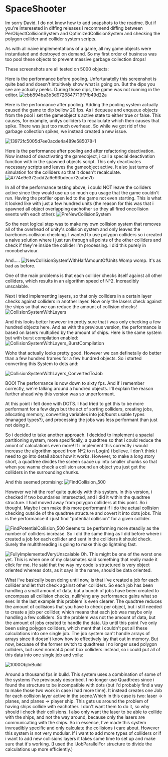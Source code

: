 # SpaceShooter

Im sorry David. I do not know how to add snapshots to the readme.
But if you're intereseted in diffing releases i recommend diffing between PerObjectCollisionSystem and OptimizedCollisionSystem and checking the polygon collider and collider system scripts.


As with all naive implementations of a game, all my game objects were instantiated and destroyed on demand. So my first order of business was too pool these objects to prevent massive garbage collection drops!

These screenshots are all tested on 5000 objects:

Here is the performance before pooling.
Unfortunatelly this screenshot is quite bad and doesn't intuitively show what is going on. But the dips you see are actually peeks. During those dips, the game was not running in the editor.
![cbb894ba3b3d9726847719f7fb49d22a](https://github.com/TheoSanden/SpaceShooter/assets/26997845/e7164608-de41-4500-ad5d-b74333dc89d7)


Here is the performance after pooling.
Adding the pooling system actually caused the game to dip bellow 20 fps. As i dequeue and enqueue objects from the pool i set the gameobject's active state to either true or false. This causes,
for example, unitys colliders to recalculate which then causes that spike. There was just too much overhead. So while we got rid of the garbage collection spikes, we instead created a new issue.

![13972fc5005d7ee0acde4a489e585078-1](https://github.com/TheoSanden/SpaceShooter/assets/26997845/aad4964d-eff7-4d5a-a1ed-5b92de9dbe7c)

Here is the performance after pooling and after refactoring deactivation.
Now instead of deactivating the gameobject, i call a special deactivation function with in the spawned objects script. This only deactivates necessary scripts and leaves the gameobject active. It also just turns of simulation for the colliders so that it doesn't recalculate.
![4774e9e372cdd2a6e93bdecc72cabe7b](https://github.com/TheoSanden/SpaceShooter/assets/26997845/64cf004e-7919-4f0f-89f8-cccea4beca93)


In all of the performance testing above, i could NOT leave the colliders active since they would use up so much cpu usage that the game couldn't run. Having the profiler open led to the game not even starting.
This is what it looked like with just a few hundred units (the reason for this was that i spawned all object overlapping eachother so they all fired oncollision events with each other):
![PreNewCollisionSystem](https://github.com/TheoSanden/SpaceShooter/assets/26997845/36de8cec-bb8e-43b2-ab84-48de111ca8dd)


So the next logical step was to make my own collision system that removes all of the overhead of unity's collision system and only leaves the barebones collision checking.
I wanted to use polygon colliders so i created a naive solution where i just run through all points of the other colliders and check if they're inside the collider I'm processing. I did this purely in monobehaviour.

And.....
![NewCollisionSystemWithHalfAmountOfUnits](https://github.com/TheoSanden/SpaceShooter/assets/26997845/802c9ded-96d9-49f0-adc6-1a7e4e8c342f)
Womp womp. It's as bad as before.

One of the main problems is that each collider checks itself against all other colliders, which results in an algorithm speed of N^2. Increadibly unscalable.

Next i tried implementing layers, so that only colliders in a certain layer checks against colliders in another layer.
Now only the lasers check against the ships so that we can reduce the amount of collision checks!
![CollisionSystemWithLayers](https://github.com/TheoSanden/SpaceShooter/assets/26997845/8a211713-da4a-48cb-8b1d-6b43ab5541e3)


And this looks better however im pretty sure that i was only checking a few hundred objects here. And as with the previous version, the performance is based on lasers multiplied by the amount of ships. 
Here is the same system but with burst compilation enabled:
![CollisionSystemWithLayers_BurstCompilation](https://github.com/TheoSanden/SpaceShooter/assets/26997845/e1ba4f66-5882-4094-9851-0a5fd862c9bf)

Woho that actually looks pretty good. However we can definetally do better than a few hundred frames for a few hundred objects. So i started converting this System to dots and:

![CollisionSystemWithLayers_ConvertedToJob](https://github.com/TheoSanden/SpaceShooter/assets/26997845/bb298fcd-bd3b-422f-8d8f-d7e06d74d206)

BOO! The performance is now down to sixty fps. And if i remember correctly, we're talking around a hundred objects. I'll explain the reason further ahead why this version was so unperformant. 

At this point i felt done with DOTS. I had tried to get this to be more performant for a few days but the act of sorting colliders, creating jobs, allocating memory, converting variables into job/burst usable types (managed types?), and processing the jobs was less performant than just not doing it.

So i decided to take another approach. I decided to implement a spacial partitioning system, more specifically, a quadtree so that i could reduce the amont of calculations even more! If i implement this correctly i would increase the algorithm speed from N^2 to n Log(n) i believe.
I don't think i need to go into detail about how it works. However, to make a long story short, a quadtree divides the screen space up into smaller chunks so that when you wanna check a collision around an object you just get the colliders in the surrounding chunks.

And this seemed promising:
![FindCollision_500](https://github.com/TheoSanden/SpaceShooter/assets/26997845/724a807d-555d-4269-8d8f-7bf57e16a80d)

However we hit the roof quite quickly with this system. In this version, i checked if two boundaries intersected, and i did it within the quadtree structure. I had moved away from polygon colliders at this point.
So i thought. Maybe i can make this more performant if i do the actual collision checking outside of the quadtree structure and covert it into dots jobs. 
This is the performance if i just find "potential collision" for a given collider.

![FindPotentialCollision_500](https://github.com/TheoSanden/SpaceShooter/assets/26997845/865cfd09-b294-4ca5-9bdd-87cf02b37834)
Seems to be performing more steadily as the number of colliders increase. So i did the same thing as I did before where i created a job for each collider and sent in the colliders it should check. Surely the multithreading is going to make this go lightning fast.

![FullyImplementedVeryUnscalable](https://github.com/TheoSanden/SpaceShooter/assets/26997845/343bbbae-0568-431c-94ea-10d39e02d1c6)
Oh. This might be one of the worst one yet. This is when one of my classmates said something that really made it click for me. He said that the way my code is structured is very object oriented whereas dots, as it says in the name, should be data oriented. 

What i've basically been doing until now, is that i've created a job for each collider and let that check against other colliders. So each job has been handling a small amount of data, but a bunch of jobs have been created to encompass all collision checks, nullifying any performance gains what so ever.
In the last example this problem is even clearer. The quadtree reduces the amount of collisions that you have to check per object, but i still needed to create a job per collider, which means that each job was maybe only handling a few colliders. So the problem was not the amount of data, but the amount of jobs created to handle the data.
Up until this point I've only been using polygon colliders, which ment that i couldn't put all these calculations into one single job. The job system can't handle arrays of arrays since it doesn't know how to effectively lay that out in memory.
But now, becuase of the former switch to quadtrees i no longer used polygon colliders, but used normal 4 point box colliders instead, so i could put all of this data into one single job and voila:

![1000ObjInBuild](https://github.com/TheoSanden/SpaceShooter/assets/26997845/50f46cb2-daec-473b-95cd-21197f2bbb3f)

Around a thousand fps in build.
This system uses a combination of some of the systems I've previously described. I no longer use Quadtrees since i found the structure to be incompatible with dots (but I'd probably find a way to make those two work in case i had more time).
It instead creates one Job for each collision layer active in the scene.Which in this case is two: laser -> planes, and planes -> player ship. This gets us around the problem of having ships collide with eachother. I don't want them to do it, so why should i check their collisions. 
I also only want the laser to be able to collide with the ships, and not the way around, because only the lasers are communicating with the ships. So in essence, I've made this system invreadibly specific and only calculate the collisions i care about. However this system is not very modular. If i want to add more types of colliders
or if i want to add new collisions layers it takes some time to set up and make sure that it's working.
(I used the IJobParallelFor structure to divide the calculations up more efficiently.)












